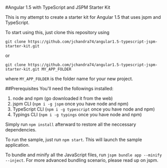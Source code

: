 #Angular 1.5 with TypeScript and JSPM Starter Kit

This is my attempt to create a starter kit for Angular 1.5 that uses jspm and TypeScript.

To start using this, just clone this repository using
```
git clone https://github.com/jchandra74/angular1.5-typescript-jspm-starter-kit.git
```

or

```
git clone https://github.com/jchandra74/angular1.5-typescript-jspm-starter-kit.git MY_APP_FOLDER
```
where ```MY_APP_FOLDER``` is the folder name for your new project.


##Prerequisites
You'll need the followings installed:
1. node and npm (go downloaded it from the web)
2. jspm CLI (```npm i -g jspm``` once you have node and npm)
3. TypeScript CLI (```npm i -g typescript``` once you have node and npm)
4. Typings CLI (```npm i -g typings``` once you have node and npm)

Simply run ```npm install``` afterward to restore all the neccessary dependencies.

To run the sample, just run ```npm start```.  This will launch the sample application.

To bundle and minify all the JavaScript files, run ```jspm bundle app --minify --inject```.
For more advanced bundling scenario, please read up on jspm.